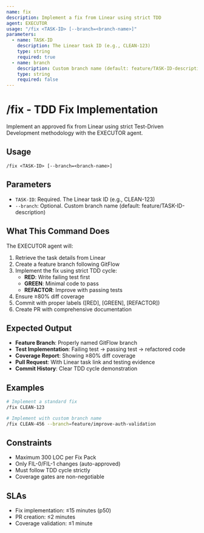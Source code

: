 ```yaml
---
name: fix
description: Implement a fix from Linear using strict TDD
agent: EXECUTOR
usage: "/fix <TASK-ID> [--branch=<branch-name>]"
parameters:
  - name: TASK-ID
    description: The Linear task ID (e.g., CLEAN-123)
    type: string
    required: true
  - name: branch
    description: Custom branch name (default: feature/TASK-ID-description)
    type: string
    required: false
---
```


# /fix - TDD Fix Implementation

Implement an approved fix from Linear using strict Test-Driven Development methodology with the EXECUTOR agent.

## Usage
```
/fix <TASK-ID> [--branch=<branch-name>]
```

## Parameters
- `TASK-ID`: Required. The Linear task ID (e.g., CLEAN-123)
- `--branch`: Optional. Custom branch name (default: feature/TASK-ID-description)

## What This Command Does
The EXECUTOR agent will:
1. Retrieve the task details from Linear
2. Create a feature branch following GitFlow
3. Implement the fix using strict TDD cycle:
   - **RED**: Write failing test first
   - **GREEN**: Minimal code to pass
   - **REFACTOR**: Improve with passing tests
4. Ensure ≥80% diff coverage
5. Commit with proper labels ([RED], [GREEN], [REFACTOR])
6. Create PR with comprehensive documentation

## Expected Output
- **Feature Branch**: Properly named GitFlow branch
- **Test Implementation**: Failing test → passing test → refactored code
- **Coverage Report**: Showing ≥80% diff coverage
- **Pull Request**: With Linear task link and testing evidence
- **Commit History**: Clear TDD cycle demonstration

## Examples
```bash
# Implement a standard fix
/fix CLEAN-123

# Implement with custom branch name
/fix CLEAN-456 --branch=feature/improve-auth-validation
```

## Constraints
- Maximum 300 LOC per Fix Pack
- Only FIL-0/FIL-1 changes (auto-approved)
- Must follow TDD cycle strictly
- Coverage gates are non-negotiable

## SLAs
- Fix implementation: ≤15 minutes (p50)
- PR creation: ≤2 minutes
- Coverage validation: ≤1 minute